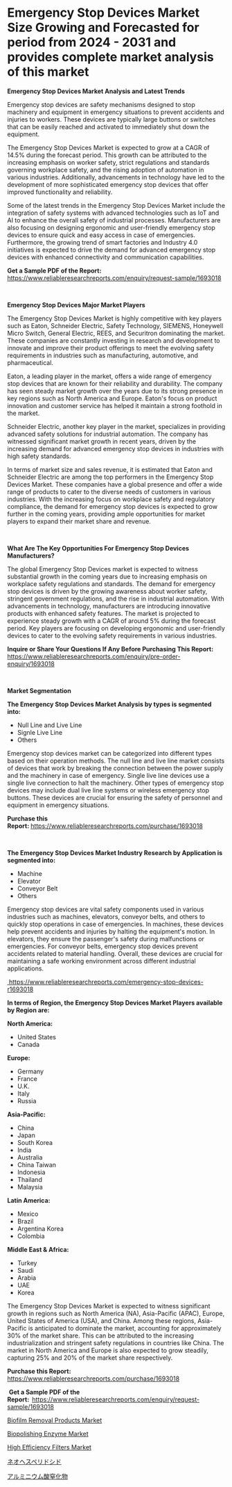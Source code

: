 <p><h1>Emergency Stop Devices Market Size Growing and Forecasted for period from 2024 - 2031 and provides complete market analysis of this market</h1></p><p><strong>Emergency Stop Devices Market Analysis and Latest Trends</strong></p>
<p><p>Emergency stop devices are safety mechanisms designed to stop machinery and equipment in emergency situations to prevent accidents and injuries to workers. These devices are typically large buttons or switches that can be easily reached and activated to immediately shut down the equipment.</p><p>The Emergency Stop Devices Market is expected to grow at a CAGR of 14.5% during the forecast period. This growth can be attributed to the increasing emphasis on worker safety, strict regulations and standards governing workplace safety, and the rising adoption of automation in various industries. Additionally, advancements in technology have led to the development of more sophisticated emergency stop devices that offer improved functionality and reliability.</p><p>Some of the latest trends in the Emergency Stop Devices Market include the integration of safety systems with advanced technologies such as IoT and AI to enhance the overall safety of industrial processes. Manufacturers are also focusing on designing ergonomic and user-friendly emergency stop devices to ensure quick and easy access in case of emergencies. Furthermore, the growing trend of smart factories and Industry 4.0 initiatives is expected to drive the demand for advanced emergency stop devices with enhanced connectivity and communication capabilities.</p></p>
<p><strong>Get a Sample PDF of the Report:&nbsp;</strong> <a href="https://www.reliableresearchreports.com/enquiry/request-sample/1693018">https://www.reliableresearchreports.com/enquiry/request-sample/1693018</a></p>
<p>&nbsp;</p>
<p><strong>Emergency Stop Devices Major Market Players</strong></p>
<p><p>The Emergency Stop Devices Market is highly competitive with key players such as Eaton, Schneider Electric, Safety Technology, SIEMENS, Honeywell Micro Switch, General Electric, REES, and Securitron dominating the market. These companies are constantly investing in research and development to innovate and improve their product offerings to meet the evolving safety requirements in industries such as manufacturing, automotive, and pharmaceutical.</p><p>Eaton, a leading player in the market, offers a wide range of emergency stop devices that are known for their reliability and durability. The company has seen steady market growth over the years due to its strong presence in key regions such as North America and Europe. Eaton's focus on product innovation and customer service has helped it maintain a strong foothold in the market.</p><p>Schneider Electric, another key player in the market, specializes in providing advanced safety solutions for industrial automation. The company has witnessed significant market growth in recent years, driven by the increasing demand for advanced emergency stop devices in industries with high safety standards.</p><p>In terms of market size and sales revenue, it is estimated that Eaton and Schneider Electric are among the top performers in the Emergency Stop Devices Market. These companies have a global presence and offer a wide range of products to cater to the diverse needs of customers in various industries. With the increasing focus on workplace safety and regulatory compliance, the demand for emergency stop devices is expected to grow further in the coming years, providing ample opportunities for market players to expand their market share and revenue.</p></p>
<p>&nbsp;</p>
<p><strong>What Are The Key Opportunities For Emergency Stop Devices Manufacturers?</strong></p>
<p><p>The global Emergency Stop Devices market is expected to witness substantial growth in the coming years due to increasing emphasis on workplace safety regulations and standards. The demand for emergency stop devices is driven by the growing awareness about worker safety, stringent government regulations, and the rise in industrial automation. With advancements in technology, manufacturers are introducing innovative products with enhanced safety features. The market is projected to experience steady growth with a CAGR of around 5% during the forecast period. Key players are focusing on developing ergonomic and user-friendly devices to cater to the evolving safety requirements in various industries.</p></p>
<p><strong>Inquire or Share Your Questions If Any Before Purchasing This Report:</strong> <a href="https://www.reliableresearchreports.com/enquiry/pre-order-enquiry/1693018">https://www.reliableresearchreports.com/enquiry/pre-order-enquiry/1693018</a></p>
<p>&nbsp;</p>
<p><strong>Market Segmentation</strong></p>
<p><strong>The Emergency Stop Devices Market Analysis by types is segmented into:</strong></p>
<p><ul><li>Null Line and Live Line</li><li>Signle Live Line</li><li>Others</li></ul></p>
<p><p>Emergency stop devices market can be categorized into different types based on their operation methods. The null line and live line market consists of devices that work by breaking the connection between the power supply and the machinery in case of emergency. Single live line devices use a single live connection to halt the machinery. Other types of emergency stop devices may include dual live line systems or wireless emergency stop buttons. These devices are crucial for ensuring the safety of personnel and equipment in emergency situations.</p></p>
<p><strong>Purchase this Report:&nbsp;</strong><a href="https://www.reliableresearchreports.com/purchase/1693018">https://www.reliableresearchreports.com/purchase/1693018</a></p>
<p>&nbsp;</p>
<p><strong>The Emergency Stop Devices Market Industry Research by Application is segmented into:</strong></p>
<p><ul><li>Machine</li><li>Elevator</li><li>Conveyor Belt</li><li>Others</li></ul></p>
<p><p>Emergency stop devices are vital safety components used in various industries such as machines, elevators, conveyor belts, and others to quickly stop operations in case of emergencies. In machines, these devices help prevent accidents and injuries by halting the equipment's motion. In elevators, they ensure the passenger's safety during malfunctions or emergencies. For conveyor belts, emergency stop devices prevent accidents related to material handling. Overall, these devices are crucial for maintaining a safe working environment across different industrial applications.</p></p>
<p><a href="https://www.reliableresearchreports.com/emergency-stop-devices-r1693018">&nbsp;https://www.reliableresearchreports.com/emergency-stop-devices-r1693018</a></p>
<p><strong>In terms of Region, the Emergency Stop Devices Market Players available by Region are:</strong></p>
<p>
    <p> <strong> North America: </strong>
        <ul>
            <li>United States</li>
            <li>Canada</li>
        </ul>
        </p> 
    <p> <strong> Europe: </strong>
        <ul>
            <li>Germany</li>
            <li>France</li>
            <li>U.K.</li>
            <li>Italy</li>
            <li>Russia</li>
        </ul>
        </p> 
    <p> <strong> Asia-Pacific: </strong>
        <ul>
            <li>China</li>
            <li>Japan</li>
            <li>South Korea</li>
            <li>India</li>
            <li>Australia</li>
            <li>China Taiwan</li>
            <li>Indonesia</li>
            <li>Thailand</li>
            <li>Malaysia</li>
        </ul>
        </p> 
    <p> <strong> Latin America: </strong>
        <ul>
            <li>Mexico</li>
            <li>Brazil</li>
            <li>Argentina Korea</li>
            <li>Colombia</li>
        </ul>
        </p> 
    <p> <strong> Middle East & Africa: </strong>
        <ul>
            <li>Turkey</li>
            <li>Saudi</li>
            <li>Arabia</li>
            <li>UAE</li>
            <li>Korea</li>
        </ul>
    </p>
    </p>
<p><p>The Emergency Stop Devices Market is expected to witness significant growth in regions such as North America (NA), Asia-Pacific (APAC), Europe, United States of America (USA), and China. Among these regions, Asia-Pacific is anticipated to dominate the market, accounting for approximately 30% of the market share. This can be attributed to the increasing industrialization and stringent safety regulations in countries like China. The market in North America and Europe is also expected to grow steadily, capturing 25% and 20% of the market share respectively.</p></p>
<p><strong>Purchase this Report: </strong><a href="https://www.reliableresearchreports.com/purchase/1693018">https://www.reliableresearchreports.com/purchase/1693018</a></p>
<p>&nbsp;<strong>Get a Sample PDF of the Report:&nbsp;&nbsp;</strong><a href="https://www.reliableresearchreports.com/enquiry/request-sample/1693018">https://www.reliableresearchreports.com/enquiry/request-sample/1693018</a></p>
<p><strong></strong></p>
<p><p><a href="https://issuu.com/reportprime-2/docs/biofilm-removal-products-market-size-2030.pptx">Biofilm Removal Products Market</a></p><p><a href="https://issuu.com/reportprime-2/docs/biopolishing-enzyme-market-size-2030.pptx">Biopolishing Enzyme Market</a></p><p><a href="https://github.com/Hazelklievgspy6vdcsmu106w/Market-Research-Report-List-2/blob/main/high-efficiency-filters-market.md">High Efficiency Filters Market</a></p><p><a href="https://github.com/lrlmopnhwd79300/Market-Research-Report-List-1/blob/main/568875631259.md">ネオヘスペリドシド</a></p><p><a href="https://github.com/EstelWisozk1/Market-Research-Report-List-1/blob/main/270829831260.md">アルミニウム酸窒化物</a></p></p>